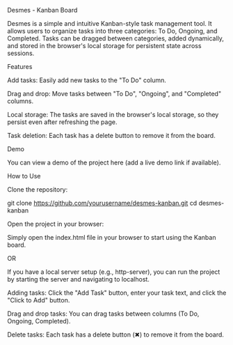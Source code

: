 Desmes - Kanban Board

Desmes is a simple and intuitive Kanban-style task management tool. It allows users to organize tasks into three categories: To Do, Ongoing, and Completed. Tasks can be dragged between categories, added dynamically, and stored in the browser's local storage for persistent state across sessions.

Features

Add tasks: Easily add new tasks to the "To Do" column.

Drag and drop: Move tasks between "To Do", "Ongoing", and "Completed" columns.

Local storage: The tasks are saved in the browser's local storage, so they persist even after refreshing the page.

Task deletion: Each task has a delete button to remove it from the board.

Demo

You can view a demo of the project here
 (add a live demo link if available).

How to Use

Clone the repository:

git clone https://github.com/yourusername/desmes-kanban.git
cd desmes-kanban


Open the project in your browser:

Simply open the index.html file in your browser to start using the Kanban board.

OR

If you have a local server setup (e.g., http-server), you can run the project by starting the server and navigating to localhost.

Adding tasks: Click the "Add Task" button, enter your task text, and click the "Click to Add" button.

Drag and drop tasks: You can drag tasks between columns (To Do, Ongoing, Completed).

Delete tasks: Each task has a delete button (✖) to remove it from the board.
